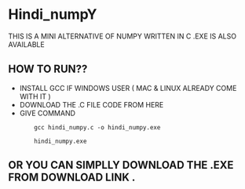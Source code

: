 # Hindi_numpY
THIS IS A MINI ALTERNATIVE OF NUMPY WRITTEN IN C .EXE IS ALSO AVAILABLE 
## HOW TO RUN??
- INSTALL GCC IF WINDOWS USER ( MAC & LINUX ALREADY COME WITH IT )
- DOWNLOAD THE .C FILE CODE FROM HERE
- GIVE COMMAND
  ```
      gcc hindi_numpy.c -o hindi_numpy.exe
  
      hindi_numpy.exe
## OR YOU CAN SIMPLLY DOWNLOAD THE .EXE FROM DOWNLOAD LINK .

